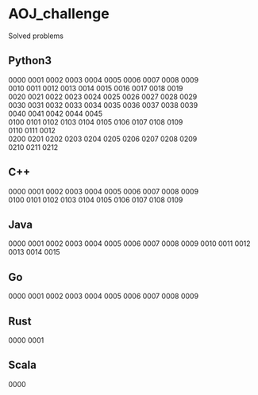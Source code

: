 # AOJ_challenge
Solved problems

## Python3
0000 0001 0002 0003 0004 0005 0006 0007 0008 0009  
0010 0011 0012 0013 0014 0015 0016 0017 0018 0019  
0020 0021 0022 0023 0024 0025 0026 0027 0028 0029  
0030 0031 0032 0033 0034 0035 0036 0037 0038 0039  
0040 0041 0042 0044 0045  
0100 0101 0102 0103 0104 0105 0106 0107 0108 0109  
0110 0111 0012  
0200 0201 0202 0203 0204 0205 0206 0207 0208 0209  
0210 0211 0212  

## C++
0000 0001 0002 0003 0004 0005 0006 0007 0008 0009  
0100 0101 0102 0103 0104 0105 0106 0107 0108 0109  

## Java
0000 0001 0002 0003 0004 0005 0006 0007 0008 0009
0010 0011 0012 0013 0014 0015

## Go
0000 0001 0002 0003 0004 0005 0006 0007 0008 0009  

## Rust
0000 0001  

## Scala
0000  
